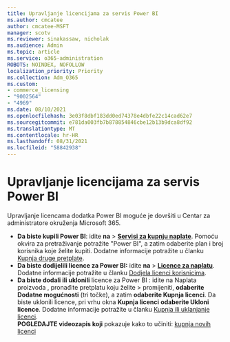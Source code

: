 ```yaml
---
title: Upravljanje licencijama za servis Power BI
ms.author: cmcatee
author: cmcatee-MSFT
manager: scotv
ms.reviewer: sinakassaw, nicholak
ms.audience: Admin
ms.topic: article
ms.service: o365-administration
ROBOTS: NOINDEX, NOFOLLOW
localization_priority: Priority
ms.collection: Adm_O365
ms.custom:
- commerce_licensing
- "9002564"
- "4969"
ms.date: 08/10/2021
ms.openlocfilehash: 3e03f8dbf183dd0ed74378e4dbfe22c14cad62e7
ms.sourcegitcommit: e781da003fb7b878854846cbe12b13b9dca8df92
ms.translationtype: MT
ms.contentlocale: hr-HR
ms.lasthandoff: 08/31/2021
ms.locfileid: "58842938"
---
```

# <a name="power-bi-license-management"></a>Upravljanje licencijama za servis Power BI

Upravljanje licencama dodatka Power BI moguće je dovršiti u Centar za administratore okruženja Microsoft 365.

- **Da biste kupili Power BI**: idite **na** \> **[Servisi za kupnju naplate](https://go.microsoft.com/fwlink/p/?linkid=868433)**. Pomoću okvira za pretraživanje potražite "Power BI", a zatim odaberite plan i broj korisnika koje želite kupiti. Dodatne informacije potražite u članku [Kupnja druge pretplate](https://docs.microsoft.com/microsoft-365/commerce/try-or-buy-microsoft-365#buy-a-different-subscription).
- **Da biste dodijelili licence za Power BI:** idite **na**  >  **[Licence za naplatu](https://go.microsoft.com/fwlink/p/?linkid=842264)**. Dodatne informacije potražite u članku [Dodjela licenci korisnicima](https://docs.microsoft.com/microsoft-365/admin/manage/assign-licenses-to-users).
- **Da biste dodali ili uklonili** licence za Power BI : idite na Naplata proizvoda , pronađite pretplatu koju želite  >  **[](https://go.microsoft.com/fwlink/p/?linkid=842054)** promijeniti, **odaberite Dodatne mogućnosti** (tri točke), a zatim **odaberite Kupnja licenci**. Da biste uklonili licence, pri vrhu okna **Kupnja licenci** **odaberite Ukloni licence**. Dodatne informacije potražite u članku [Kupnja ili uklanjanje licenci](https://docs.microsoft.com/microsoft-365/commerce/licenses/buy-licenses).\
**POGLEDAJTE videozapis koji** pokazuje kako to učiniti: [kupnja novih licenci](https://go.microsoft.com/fwlink/p/?linkid=2154857)